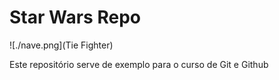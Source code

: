 # Star Wars Repo

![./nave.png](Tie Fighter)

Este repositório serve de exemplo para o curso de Git e Github